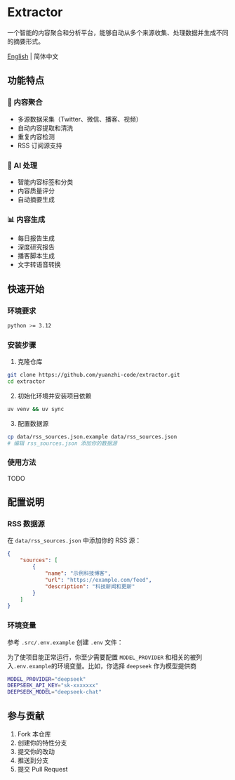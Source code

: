 # Extractor

一个智能的内容聚合和分析平台，能够自动从多个来源收集、处理数据并生成不同的摘要形式。

[English](README.md) | 简体中文

## 功能特点

### 🔄 内容聚合
- 多源数据采集（Twitter、微信、播客、视频）
- 自动内容提取和清洗
- 重复内容检测
- RSS 订阅源支持

### 🤖 AI 处理
- 智能内容标签和分类
- 内容质量评分
- 自动摘要生成

### 📊 内容生成
- 每日报告生成
- 深度研究报告
- 播客脚本生成
- 文字转语音转换

## 快速开始

### 环境要求
```bash
python >= 3.12
```

### 安装步骤
1. 克隆仓库
```bash
git clone https://github.com/yuanzhi-code/extractor.git
cd extractor
```

2. 初始化环境并安装项目依赖
```bash
uv venv && uv sync
```

3. 配置数据源
```bash
cp data/rss_sources.json.example data/rss_sources.json
# 编辑 rss_sources.json 添加你的数据源
```

### 使用方法

TODO

## 配置说明

### RSS 数据源
在 `data/rss_sources.json` 中添加你的 RSS 源：
```json
{
    "sources": [
        {
            "name": "示例科技博客",
            "url": "https://example.com/feed",
            "description": "科技新闻和更新"
        }
    ]
}
```

### 环境变量
参考 `.src/.env.example` 创建 `.env` 文件：

为了使项目能正常运行，你至少需要配置 `MODEL_PROVIDER` 和相关的被列入`.env.example`的环境变量。比如，你选择 `deepseek` 作为模型提供商

```bash
MODEL_PROVIDER="deepseek"
DEEPSEEK_API_KEY="sk-xxxxxxx"
DEEPSEEK_MODEL="deepseek-chat"
```

## 参与贡献

1. Fork 本仓库
2. 创建你的特性分支
3. 提交你的改动
4. 推送到分支
5. 提交 Pull Request
